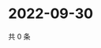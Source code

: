 # 2022-09-30

共 0 条

<!-- BEGIN WEIBO -->
<!-- 最后更新时间 Fri Sep 30 2022 08:59:04 GMT+0800 (China Standard Time) -->

<!-- END WEIBO -->
